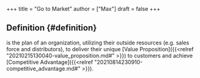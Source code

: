 +++
title = "Go to Market"
author = ["Max"]
draft = false
+++

## Definition {#definition}

is the plan of an organization, utilizing their outside resources (e.g. sales
force and distributors), to deliver their unique [Value Proposition]({{<relref "20210215130040-value_proposition.md#" >}}) to
customers and achieve [Competitive Advantage]({{<relref "20210814230910-competitive_advantage.md#" >}}).

